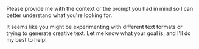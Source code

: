

Please provide me with the context or the prompt you had in mind so I can better understand what you're looking for. 

It seems like you might be experimenting with different text formats or trying to generate creative text. Let me know what your goal is, and I'll do my best to help!